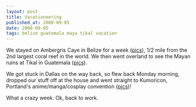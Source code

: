 ```yaml
---
layout: post
title: Vacationeering
published_at: 2008-09-05
date: 2008-09-05
tags: belize guatemala maya tikal vacation
---
```


We stayed on Ambergris Caye in Belize for a week ([pics](http://flickr.com/photos/autonome/sets/72157607081080301/ "Belize pics")), 1/2 mile from the 2nd largest coral reef in the world. We then went overland to see the Mayan ruins at Tikal in Guatemala ([pics](http://flickr.com/photos/autonome/sets/72157607078313286/ "Tikal pics")).

We got stuck in Dallas on the way back, so flew back Monday morning, dropped our stuff off at the house and went straight to Kumoricon, Portland's anime/manga/cosplay convention ([pics](http://flickr.com/photos/autonome/sets/72157607085145227/ "Kumoricon pictures"))!

What a crazy week. Ok, back to work.